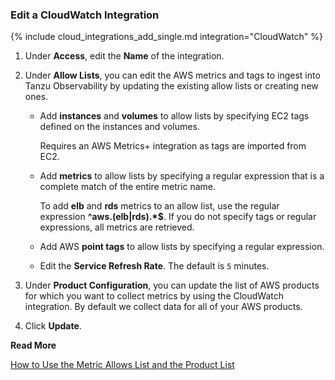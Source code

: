 ### Edit a CloudWatch Integration

{% include cloud_integrations_add_single.md integration="CloudWatch" %}

1. Under **Access**, edit the **Name** of the integration.
2. Under **Allow Lists**, you can edit the AWS metrics and tags to ingest into Tanzu Observability by updating the existing allow lists or creating new ones. 

   * Add **instances** and **volumes** to allow lists by specifying EC2 tags defined on the instances and volumes. 
  
     Requires an AWS Metrics+ integration as tags are imported from EC2. 

   * Add **metrics** to allow lists by specifying a regular expression that is a complete match of the entire metric name. 

     To add **elb** and **rds** metrics to an allow list, use the regular expression **^aws\.(elb|rds).*$**. If you do not specify tags or regular expressions, all metrics are retrieved. 
  
   * Add AWS **point tags** to allow lists by specifying a regular expression.
   * Edit the **Service Refresh Rate**. The default is `5` minutes.
5. Under **Product Configuration**, you can update the list of AWS products for which you want to collect metrics by using the CloudWatch integration. By default we collect data for all of your AWS products. 
6. Click **Update**.

**Read More**

[How to Use the Metric Allows List and the Product List](https://docs.wavefront.com/integrations_aws_metrics.html#how-to-use-the-metric-allow-list-and-the-products-list)
